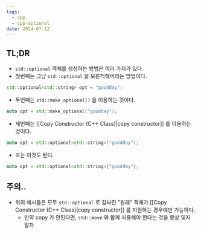 ```yaml
---
tags:
  - cpp
  - cpp-optional
date: 2024-07-12
---
```

## TL;DR

- `std::optional` 객체를 생성하는 방법은 여러 가지가 있다.
- 첫번째는 그냥 `std::optional` 을 모른척해버리는 방법이다.

```cpp
std::optional<std::string> opt = "goodday";
```

- 두번째는 `std::make_optional()` 을 이용하는 것이다.

```cpp
auto opt = std::make_optional("goodday");
```

- 세번째는 [[Copy Constructor (C++ Class)|copy constructor]] 를 이용하는 것이다.

```cpp
auto opt = std::optional<std::string>("goodday");
```

- 또는 이것도 된다.

```cpp
auto opt = std::optional<std::string>{"goodday"};
```

## 주의..

- 위의 예시들은 모두 `std::optional` 로 감싸진 "원래" 객체가 [[Copy Constructor (C++ Class)|copy constructor]] 를 지원하는 경우에만 가능하다.
	- 만약 copy 가 안된다면, `std::move` 와 함께 사용해야 한다는 것을 항상 잊지 말자